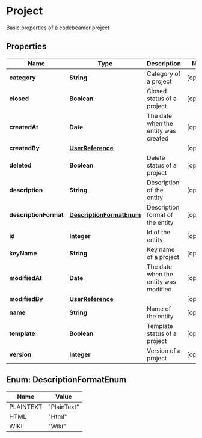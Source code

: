 

# Project

Basic properties of a codebeamer project

## Properties

Name | Type | Description | Notes
------------ | ------------- | ------------- | -------------
**category** | **String** | Category of a project |  [optional]
**closed** | **Boolean** | Closed status of a project |  [optional]
**createdAt** | **Date** | The date when the entity was created |  [optional]
**createdBy** | [**UserReference**](UserReference.md) |  |  [optional]
**deleted** | **Boolean** | Delete status of a project |  [optional]
**description** | **String** | Description of the entity |  [optional]
**descriptionFormat** | [**DescriptionFormatEnum**](#DescriptionFormatEnum) | Description format of the entity |  [optional]
**id** | **Integer** | Id of the entity |  [optional]
**keyName** | **String** | Key name of a project |  [optional]
**modifiedAt** | **Date** | The date when the entity was modified |  [optional]
**modifiedBy** | [**UserReference**](UserReference.md) |  |  [optional]
**name** | **String** | Name of the entity |  [optional]
**template** | **Boolean** | Template status of a project |  [optional]
**version** | **Integer** | Version of a project |  [optional]



## Enum: DescriptionFormatEnum

Name | Value
---- | -----
PLAINTEXT | &quot;PlainText&quot;
HTML | &quot;Html&quot;
WIKI | &quot;Wiki&quot;



